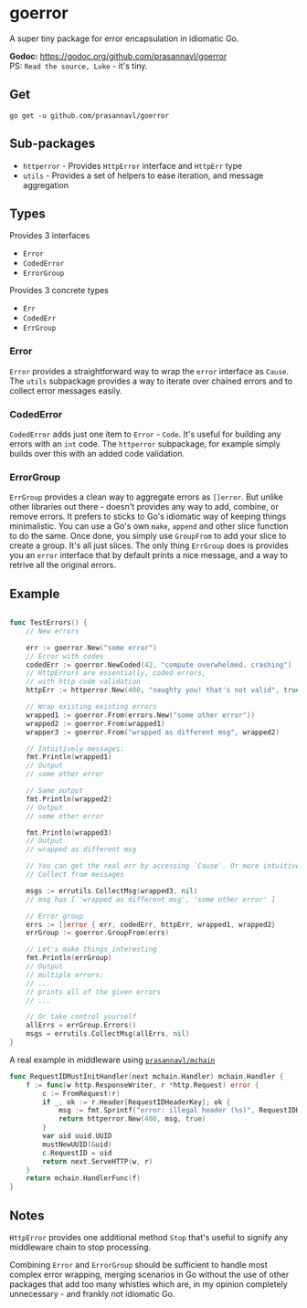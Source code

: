# goerror

A super tiny package for error encapsulation in idiomatic Go.

**Godoc:** https://godoc.org/github.com/prasannavl/goerror  
PS: `Read the source, Luke` - it's tiny.

## Get

`go get -u github.com/prasannavl/goerror`

## Sub-packages

- `httperror` - Provides `HttpError` interface and `HttpErr` type
- `utils` - Provides a set of helpers to ease iteration, and message aggregation

## Types

Provides 3 interfaces
- `Error`
- `CodedError`
- `ErrorGroup`

Provides 3 concrete types
- `Err`
- `CodedErr`
- `ErrGroup`

### Error

`Error` provides a straightforward way to wrap the `error` interface as `Cause`. The `utils` subpackage provides a way to iterate over chained errors and to collect error messages easily.

### CodedError

`CodedError` adds just one item to `Error` - `Code`. It's useful for building any errors with an `int` code. The `httperror` subpackage, for example simply builds over this with an added code validation.

### ErrorGroup

`ErrGroup` provides a clean way to aggregate errors as `[]error`. But unlike other libraries out there - doesn't provides any way to add, combine, or remove errors. It prefers to sticks to Go's idiomatic way of keeping things minimalistic. You can use a Go's own `make`, `append` and other slice function to do the same. Once done, you simply use `GroupFrom` to add your slice to create a group. It's all just slices. The only thing `ErrGroup` does is provides you an `error` interface that by default prints a nice message, and a way to retrive all the original errors.

## Example

```go

func TestErrors() {
    // New errors

    err := goerror.New("some error")
    // Error with codes
    codedErr := goerror.NewCoded(42, "compute overwhelmed. crashing")
    // HttpErrors are essentially, coded errors,
    // with http code validation
    httpErr := httperror.New(400, "naughty you! that's not valid", true)

    // Wrap existing existing errors
    wrapped1 := goerror.From(errors.New("some other error"))
    wrapped2 := goerror.From(wrapped1)
    wrapper3 := goerror.From("wrapped as different msg", wrapped2)

    // Intuitively messages:
    fmt.Println(wrapped1)
    // Output 
    // some other error

    // Same output
    fmt.Println(wrapped2)
    // Output
    // some other error

    fmt.Println(wrapped3)
    // Output
    // wrapped as different msg

    // You can get the real err by accessing `Cause`. Or more intuitively,
    // Collect from messages

    msgs := errutils.CollectMsg(wrapped3, nil)
    // msg has [ 'wrapped as different msg', 'some other error' ]

    // Error group
    errs := []error { err, codedErr, httpErr, wrapped1, wrapped2}
    errGroup := goerror.GroupFrom(errs)

    // Let's make things interesting
    fmt.Println(errGroup)
    // Output
    // multiple errors:
    // ...
    // prints all of the given errors
    // ...

    // Or take control yourself
    allErrs = errGroup.Errors()
    msgs = errutils.CollectMsg(allErrs, nil)
}
```

A real example in middleware using [`prasannavl/mchain`](https://www.github.com/prasannavl/mchain)

```go
func RequestIDMustInitHandler(next mchain.Handler) mchain.Handler {
	f := func(w http.ResponseWriter, r *http.Request) error {
		c := FromRequest(r)
		if _, ok := r.Header[RequestIDHeaderKey]; ok {
			msg := fmt.Sprintf("error: illegal header (%s)", RequestIDHeaderKey)
			return httperror.New(400, msg, true)
		}
		var uid uuid.UUID
		mustNewUUID(&uid)
		c.RequestID = uid
		return next.ServeHTTP(w, r)
	}
	return mchain.HandlerFunc(f)
}
```

## Notes

`HttpError` provides one additional method `Stop` that's useful to signify any middleware chain to stop processing.

Combining `Error` and `ErrorGroup` should be sufficient to handle most complex error wrapping, merging scenarios in Go without the use of other packages that add too many whistles which are, in my opinion completely unnecessary - and frankly not idiomatic Go.
